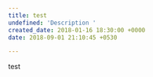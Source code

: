 ```yaml
---
title: test
undefined: 'Description '
created_date: 2018-01-16 18:30:00 +0000
date: 2018-09-01 21:10:45 +0530

---
```

test
